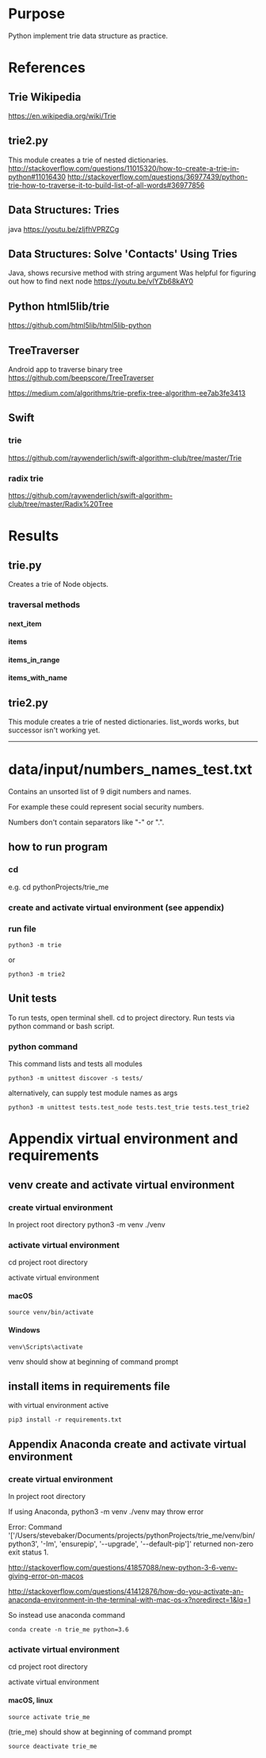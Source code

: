 # Purpose
Python implement trie data structure as practice.  

# References
## Trie Wikipedia
https://en.wikipedia.org/wiki/Trie

## trie2.py
This module creates a trie of nested dictionaries.
http://stackoverflow.com/questions/11015320/how-to-create-a-trie-in-python#11016430
http://stackoverflow.com/questions/36977439/python-trie-how-to-traverse-it-to-build-list-of-all-words#36977856

## Data Structures: Tries
java
https://youtu.be/zIjfhVPRZCg

## Data Structures: Solve 'Contacts' Using Tries
Java, shows recursive method with string argument
Was helpful for figuring out how to find next node
https://youtu.be/vlYZb68kAY0

## Python html5lib/trie
https://github.com/html5lib/html5lib-python

## TreeTraverser
Android app to traverse binary tree
https://github.com/beepscore/TreeTraverser

https://medium.com/algorithms/trie-prefix-tree-algorithm-ee7ab3fe3413
## Swift
### trie
https://github.com/raywenderlich/swift-algorithm-club/tree/master/Trie
### radix trie
https://github.com/raywenderlich/swift-algorithm-club/tree/master/Radix%20Tree

# Results

## trie.py
Creates a trie of Node objects.

### traversal methods
#### next_item
#### items
#### items_in_range
#### items_with_name

## trie2.py
This module creates a trie of nested dictionaries.
list_words works, but successor isn't working yet.


---

# data/input/numbers_names_test.txt
Contains an unsorted list of 9 digit numbers and names.

For example these could represent social security numbers.

Numbers don't contain separators like "-" or ".".

## how to run program

### cd <project root directory>
e.g.
    cd pythonProjects/trie_me

### create and activate virtual environment (see appendix)

### run file

    python3 -m trie
    
or

    python3 -m trie2


## Unit tests
To run tests, open terminal shell.
cd to project directory. Run tests via python command or bash script.

### python command
This command lists and tests all modules

    python3 -m unittest discover -s tests/

alternatively, can supply test module names as args

    python3 -m unittest tests.test_node tests.test_trie tests.test_trie2


# Appendix virtual environment and requirements

## venv create and activate virtual environment

### create virtual environment
In project root directory
python3 -m venv ./venv

### activate virtual environment
cd project root directory

activate virtual environment

#### macOS

    source venv/bin/activate

#### Windows

    venv\Scripts\activate

venv should show at beginning of command prompt

## install items in requirements file
with virtual environment active

    pip3 install -r requirements.txt

## Appendix Anaconda create and activate virtual environment

### create virtual environment
In project root directory

If using Anaconda, python3 -m venv ./venv may throw error

Error: Command '['/Users/stevebaker/Documents/projects/pythonProjects/trie_me/venv/bin/python3', '-Im', 'ensurepip', '--upgrade', '--default-pip']' returned non-zero exit status 1.

http://stackoverflow.com/questions/41857088/new-python-3-6-venv-giving-error-on-macos

http://stackoverflow.com/questions/41412876/how-do-you-activate-an-anaconda-environment-in-the-terminal-with-mac-os-x?noredirect=1&lq=1

So instead use anaconda command

    conda create -n trie_me python=3.6

### activate virtual environment

cd project root directory

activate virtual environment

#### macOS, linux

    source activate trie_me

(trie_me) should show at beginning of command prompt

    source deactivate trie_me

